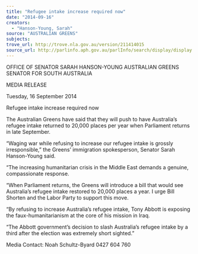 ```yaml
---
title: "Refugee intake increase required now"
date: "2014-09-16"
creators:
  - "Hanson-Young, Sarah"
source: "AUSTRALIAN GREENS"
subjects:
trove_url: http://trove.nla.gov.au/version/211414015
source_url: http://parlinfo.aph.gov.au/parlInfo/search/display/display.w3p;query=Id%3A%22media/pressrel/3414513%22
---
```


 OFFICE OF SENATOR SARAH HANSON-YOUNG  AUSTRALIAN GREENS SENATOR FOR SOUTH AUSTRALIA   

 MEDIA RELEASE   

 Tuesday, 16 September 2014   

 Refugee intake increase required now   

 The Australian Greens have said that they will push to have Australia’s refugee intake returned  to 20,000 places per year when Parliament returns in late September.   

 “Waging war while refusing to increase our refugee intake is grossly irresponsible,” the Greens’  immigration spokesperson, Senator Sarah Hanson-Young said.   

 “The increasing humanitarian crisis in the Middle East demands a genuine, compassionate  response.   

 “When Parliament returns, the Greens will introduce a bill that would see Australia’s refugee  intake restored to 20,000 places a year. I urge Bill Shorten and the Labor Party to support this  move.   

 “By refusing to increase Australia’s refugee intake, Tony Abbott is exposing the faux-humanitarianism at the core of his mission in Iraq.   

 “The Abbott government’s decision to slash Australia’s refugee intake by a third after the  election was extremely short sighted.”   

 

 Media Contact: Noah Schultz-Byard 0427 604 760   

 

